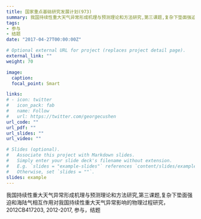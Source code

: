 ```yaml
---
title: 国家重点基础研究发展计划(973)
summary: 我国持续性重大天气异常形成机理与预测理论和方法研究,第三课题,复杂下垫面强迫和海陆气相互作用对我国持续性重大天气异常影响的物理过程研究，2012CB417203, 2012-2017, 参与，结题
tags:
- 参与
- 结题
date: "2017-04-27T00:00:00Z"

# Optional external URL for project (replaces project detail page).
external_link: ""
weight: 70

image:
  caption: 
  focal_point: Smart

links:
# - icon: twitter
#   icon_pack: fab
#   name: Follow
#   url: https://twitter.com/georgecushen
url_code: ""
url_pdf: ""
url_slides: ""
url_video: ""

# Slides (optional).
#   Associate this project with Markdown slides.
#   Simply enter your slide deck's filename without extension.
#   E.g. `slides = "example-slides"` references `content/slides/example-slides.md`.
#   Otherwise, set `slides = ""`.
slides: example
---
```


我国持续性重大天气异常形成机理与预测理论和方法研究,第三课题,复杂下垫面强迫和海陆气相互作用对我国持续性重大天气异常影响的物理过程研究，2012CB417203, 2012-2017, 参与，结题

